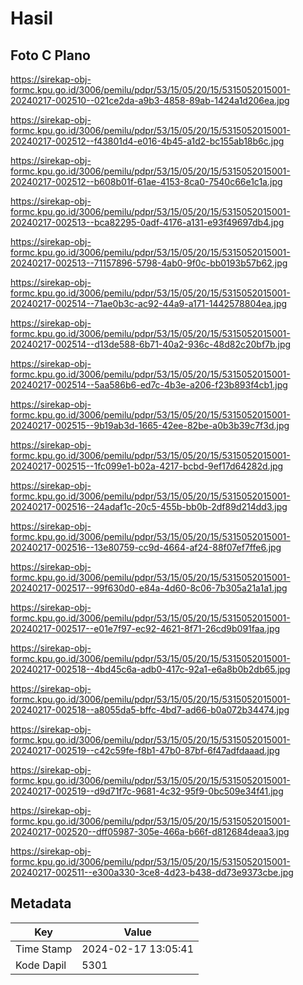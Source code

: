 # Hasil

## Foto C Plano

https://sirekap-obj-formc.kpu.go.id/3006/pemilu/pdpr/53/15/05/20/15/5315052015001-20240217-002510--021ce2da-a9b3-4858-89ab-1424a1d206ea.jpg

https://sirekap-obj-formc.kpu.go.id/3006/pemilu/pdpr/53/15/05/20/15/5315052015001-20240217-002512--f43801d4-e016-4b45-a1d2-bc155ab18b6c.jpg

https://sirekap-obj-formc.kpu.go.id/3006/pemilu/pdpr/53/15/05/20/15/5315052015001-20240217-002512--b608b01f-61ae-4153-8ca0-7540c66e1c1a.jpg

https://sirekap-obj-formc.kpu.go.id/3006/pemilu/pdpr/53/15/05/20/15/5315052015001-20240217-002513--bca82295-0adf-4176-a131-e93f49697db4.jpg

https://sirekap-obj-formc.kpu.go.id/3006/pemilu/pdpr/53/15/05/20/15/5315052015001-20240217-002513--71157896-5798-4ab0-9f0c-bb0193b57b62.jpg

https://sirekap-obj-formc.kpu.go.id/3006/pemilu/pdpr/53/15/05/20/15/5315052015001-20240217-002514--71ae0b3c-ac92-44a9-a171-1442578804ea.jpg

https://sirekap-obj-formc.kpu.go.id/3006/pemilu/pdpr/53/15/05/20/15/5315052015001-20240217-002514--d13de588-6b71-40a2-936c-48d82c20bf7b.jpg

https://sirekap-obj-formc.kpu.go.id/3006/pemilu/pdpr/53/15/05/20/15/5315052015001-20240217-002514--5aa586b6-ed7c-4b3e-a206-f23b893f4cb1.jpg

https://sirekap-obj-formc.kpu.go.id/3006/pemilu/pdpr/53/15/05/20/15/5315052015001-20240217-002515--9b19ab3d-1665-42ee-82be-a0b3b39c7f3d.jpg

https://sirekap-obj-formc.kpu.go.id/3006/pemilu/pdpr/53/15/05/20/15/5315052015001-20240217-002515--1fc099e1-b02a-4217-bcbd-9ef17d64282d.jpg

https://sirekap-obj-formc.kpu.go.id/3006/pemilu/pdpr/53/15/05/20/15/5315052015001-20240217-002516--24adaf1c-20c5-455b-bb0b-2df89d214dd3.jpg

https://sirekap-obj-formc.kpu.go.id/3006/pemilu/pdpr/53/15/05/20/15/5315052015001-20240217-002516--13e80759-cc9d-4664-af24-88f07ef7ffe6.jpg

https://sirekap-obj-formc.kpu.go.id/3006/pemilu/pdpr/53/15/05/20/15/5315052015001-20240217-002517--99f630d0-e84a-4d60-8c06-7b305a21a1a1.jpg

https://sirekap-obj-formc.kpu.go.id/3006/pemilu/pdpr/53/15/05/20/15/5315052015001-20240217-002517--e01e7f97-ec92-4621-8f71-26cd9b091faa.jpg

https://sirekap-obj-formc.kpu.go.id/3006/pemilu/pdpr/53/15/05/20/15/5315052015001-20240217-002518--4bd45c6a-adb0-417c-92a1-e6a8b0b2db65.jpg

https://sirekap-obj-formc.kpu.go.id/3006/pemilu/pdpr/53/15/05/20/15/5315052015001-20240217-002518--a8055da5-bffc-4bd7-ad66-b0a072b34474.jpg

https://sirekap-obj-formc.kpu.go.id/3006/pemilu/pdpr/53/15/05/20/15/5315052015001-20240217-002519--c42c59fe-f8b1-47b0-87bf-6f47adfdaaad.jpg

https://sirekap-obj-formc.kpu.go.id/3006/pemilu/pdpr/53/15/05/20/15/5315052015001-20240217-002519--d9d71f7c-9681-4c32-95f9-0bc509e34f41.jpg

https://sirekap-obj-formc.kpu.go.id/3006/pemilu/pdpr/53/15/05/20/15/5315052015001-20240217-002520--dff05987-305e-466a-b66f-d812684deaa3.jpg

https://sirekap-obj-formc.kpu.go.id/3006/pemilu/pdpr/53/15/05/20/15/5315052015001-20240217-002511--e300a330-3ce8-4d23-b438-dd73e9373cbe.jpg


## Metadata

| Key        | Value               |
| ---------- | ------------------- |
| Time Stamp | 2024-02-17 13:05:41 |
| Kode Dapil | 5301                |



